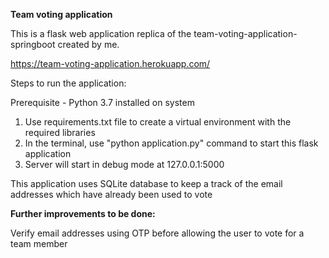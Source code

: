**Team voting application**

This is a flask web application replica of the team-voting-application-springboot created by me.

https://team-voting-application.herokuapp.com/

Steps to run the application:

Prerequisite - Python 3.7 installed on system

1. Use requirements.txt file to create a virtual environment with the required libraries
2. In the terminal, use "python application.py" command to start this flask application
3. Server will start in debug mode at 127.0.0.1:5000

This application uses SQLite database to keep a track of the email
addresses which have already been used to vote

**Further improvements to be done:**

Verify email addresses using OTP before allowing the user to vote for a team member
